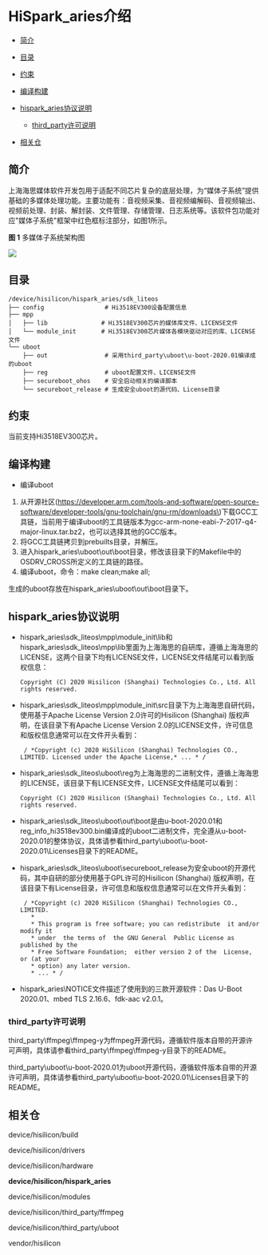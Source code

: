 # HiSpark\_aries介绍<a name="ZH-CN_TOPIC_0000001083397464"></a>

-   [简介](#section11660541593)
-   [目录](#section161941989596)
-   [约束](#section119744591305)
-   [编译构建](#section137768191623)
-   [hispark\_aries协议说明](#section1312121216216)
    -   [third\_party许可说明](#section129654513264)

-   [相关仓](#section1371113476307)

## 简介<a name="section11660541593"></a>

上海海思媒体软件开发包用于适配不同芯片复杂的底层处理，为“媒体子系统”提供基础的多媒体处理功能。主要功能有：音视频采集、音视频编解码、音视频输出、视频前处理、封装、解封装、文件管理、存储管理、日志系统等。该软件包功能对应"媒体子系统"框架中红色框标注部分，如图1所示。

**图 1**  多媒体子系统架构图<a name="fig4460722185514"></a>  


![](figures/zh-cn_image_0000001130968245.png)

## 目录<a name="section161941989596"></a>

```
/device/hisilicon/hispark_aries/sdk_liteos
├── config                 # Hi3518EV300设备配置信息
├── mpp
│   ├── lib               # Hi3518EV300芯片的媒体库文件、LICENSE文件
│   └── module_init       # Hi3518EV300芯片媒体各模块驱动对应的库、LICENSE文件
└── uboot
    ├── out                # 采用third_party\uboot\u-boot-2020.01编译成的uboot
    ├── reg                # uboot配置文件、LICENSE文件
    ├── secureboot_ohos    # 安全启动相关的编译脚本
    └── secureboot_release # 生成安全uboot的源代码、License目录
```

## 约束<a name="section119744591305"></a>

当前支持Hi3518EV300芯片。

## 编译构建<a name="section137768191623"></a>

-   编译uboot

1.  从开源社区\(https://developer.arm.com/tools-and-software/open-source-software/developer-tools/gnu-toolchain/gnu-rm/downloads\)下载GCC工具链，当前用于编译uboot的工具链版本为gcc-arm-none-eabi-7-2017-q4-major-linux.tar.bz2，也可以选择其他的GCC版本。
2.  将GCC工具链拷贝到prebuilts目录，并解压。
3.  进入hispark\_aries\\uboot\\out\\boot目录，修改该目录下的Makefile中的OSDRV\_CROSS所定义的工具链的路径。
4.  编译uboot，命令：make clean;make all;

生成的uboot存放在hispark\_aries\\uboot\\out\\boot目录下。

## hispark\_aries协议说明<a name="section1312121216216"></a>

-   hispark\_aries\\sdk\_liteos\\mpp\\module\_init\\lib和hispark\_aries\\sdk\_liteos\\mpp\\lib里面为上海海思的自研库，遵循上海海思的LICENSE，这两个目录下均有LICENSE文件，LICENSE文件结尾可以看到版权信息：

    ```
    Copyright (C) 2020 Hisilicon (Shanghai) Technologies Co., Ltd. All rights reserved.
    ```

-   hispark\_aries\\sdk\_liteos\\mpp\\module\_init\\src目录下为上海海思自研代码，使用基于Apache License Version 2.0许可的Hisilicon \(Shanghai\) 版权声明，在该目录下有Apache License Version 2.0的LICENSE文件，许可信息和版权信息通常可以在文件开头看到：

    ```
     / *Copyright (c) 2020 HiSilicon (Shanghai) Technologies CO., LIMITED. Licensed under the Apache License,* ... * / 
    ```

-   hispark\_aries\\sdk\_liteos\\uboot\\reg为上海海思的二进制文件，遵循上海海思的LICENSE，该目录下有LICENSE文件，LICENSE文件结尾可以看到：

    ```
    Copyright (C) 2020 Hisilicon (Shanghai) Technologies Co., Ltd. All rights reserved.
    ```

-   hispark\_aries\\sdk\_liteos\\uboot\\out\\boot是由u-boot-2020.01和reg\_info\_hi3518ev300.bin编译成的uboot二进制文件，完全遵从u-boot-2020.01的整体协议，具体请参看third\_party\\uboot\\u-boot-2020.01\\Licenses目录下的README。
-   hispark\_aries\\sdk\_liteos\\uboot\\secureboot\_release为安全uboot的开源代码，其中自研的部分使用基于GPL许可的Hisilicon \(Shanghai\) 版权声明，在该目录下有License目录，许可信息和版权信息通常可以在文件开头看到：

    ```
     / *Copyright (c) 2020 HiSilicon (Shanghai) Technologies CO., LIMITED. 
       *
       * This program is free software; you can redistribute  it and/or modify it
       * under  the terms of  the GNU General  Public License as published by the
       * Free Software Foundation;  either version 2 of the  License, or (at your
       * option) any later version.
       * ... * / 
    ```

-   hispark\_aries\\NOTICE文件描述了使用到的三款开源软件：Das U-Boot 2020.01、mbed TLS 2.16.6、fdk-aac v2.0.1。

### third\_party许可说明<a name="section129654513264"></a>

third\_party\\ffmpeg\\ffmpeg-y为ffmpeg开源代码，遵循软件版本自带的开源许可声明，具体请参看third\_party\\ffmpeg\\ffmpeg-y目录下的README。

third\_party\\uboot\\u-boot-2020.01为uboot开源代码，遵循软件版本自带的开源许可声明，具体请参看third\_party\\uboot\\u-boot-2020.01\\Licenses目录下的README。

## 相关仓<a name="section1371113476307"></a>

device/hisilicon/build

device/hisilicon/drivers

device/hisilicon/hardware

**device/hisilicon/hispark\_aries**

device/hisilicon/modules

device/hisilicon/third\_party/ffmpeg

device/hisilicon/third\_party/uboot

vendor/hisilicon

